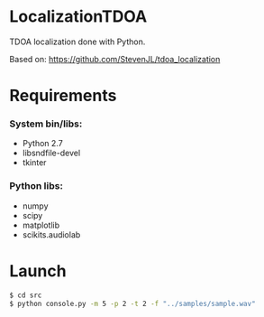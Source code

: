 # LocalizationTDOA

TDOA localization done with Python.

Based on: 
    https://github.com/StevenJL/tdoa_localization

#  Requirements
### System bin/libs:
- Python 2.7
- libsndfile-devel
- tkinter
### Python libs:
- numpy
- scipy
- matplotlib
- scikits.audiolab

# Launch
```sh
$ cd src
$ python console.py -m 5 -p 2 -t 2 -f "../samples/sample.wav"
```